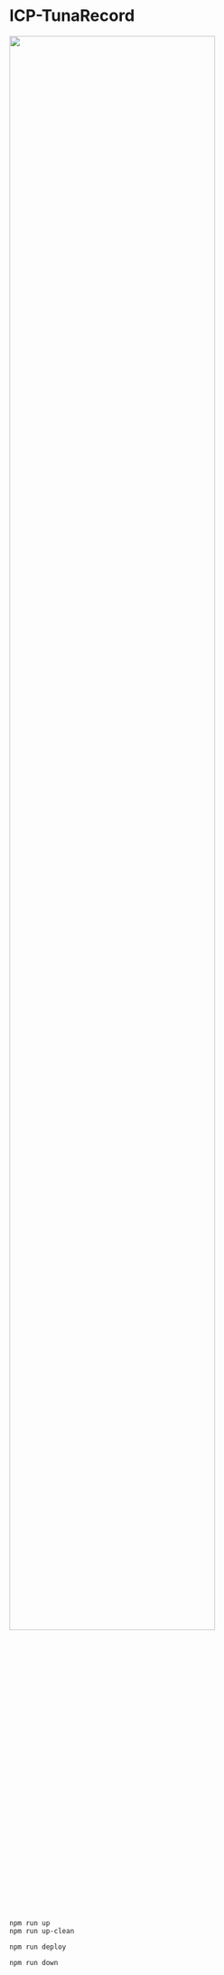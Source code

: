 # ICP-TunaRecord

<img src="https://user-images.githubusercontent.com/3756229/250421392-27f2076c-b945-4723-9338-16b964412eda.png" width="85%">

```
npm run up
npm run up-clean

npm run deploy

npm run down

```
